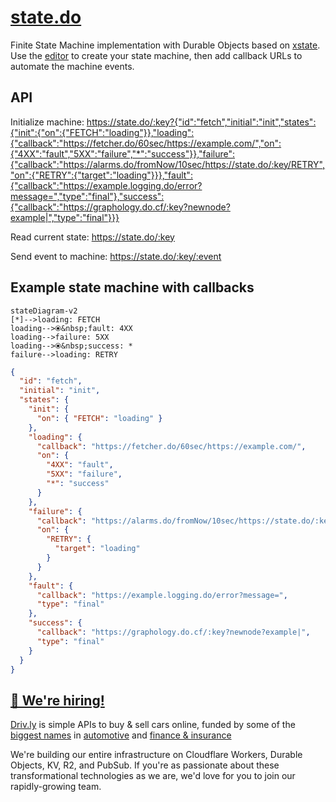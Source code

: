 # [state.do](https://state.do)

Finite State Machine implementation with Durable Objects based on [xstate](https://xstate.js.org).
Use the [editor](https://stately.ai/editor) to create your state machine, then add callback URLs to automate the machine events.

## API

Initialize machine:
<https://state.do/:key?{"id":"fetch","initial":"init","states":{"init":{"on":{"FETCH":"loading"}},"loading":{"callback":"https://fetcher.do/60sec/https://example.com/","on":{"4XX":"fault","5XX":"failure","*":"success"}},"failure":{"callback":"https://alarms.do/fromNow/10sec/https://state.do/:key/RETRY","on":{"RETRY":{"target":"loading"}}},"fault":{"callback":"https://example.logging.do/error?message=","type":"final"},"success":{"callback":"https://graphology.do.cf/:key?newnode?example|","type":"final"}}}>

Read current state:
<https://state.do/:key>

Send event to machine:
<https://state.do/:key/:event>

## Example state machine with callbacks

```mermaid
stateDiagram-v2
[*]-->loading: FETCH
loading-->⦿&nbsp;fault: 4XX
loading-->failure: 5XX
loading-->⦿&nbsp;success: *
failure-->loading: RETRY
```

```json
{
  "id": "fetch",
  "initial": "init",
  "states": {
    "init": {
      "on": { "FETCH": "loading" }
    },
    "loading": {
      "callback": "https://fetcher.do/60sec/https://example.com/",
      "on": {
        "4XX": "fault",
        "5XX": "failure",
        "*": "success"
      }
    },
    "failure": {
      "callback": "https://alarms.do/fromNow/10sec/https://state.do/:key/RETRY",
      "on": {
        "RETRY": {
          "target": "loading"
        }
      }
    },
    "fault": {
      "callback": "https://example.logging.do/error?message=",
      "type": "final"
    },
    "success": {
      "callback": "https://graphology.do.cf/:key?newnode?example|",
      "type": "final"
    }
  }
}
```

## [🚀 We're hiring!](https://careers.do/apply)

[Driv.ly](https://driv.ly) is simple APIs to buy & sell cars online, funded by some of the [biggest names](https://twitter.com/TurnerNovak) in [automotive](https://fontinalis.com/team/#bill-ford) and [finance & insurance](https://www.detroit.vc)

We're building our entire infrastructure on Cloudflare Workers, Durable Objects, KV, R2, and PubSub. If you're as passionate about these transformational technologies as we are, we'd love for you to join our rapidly-growing team.
